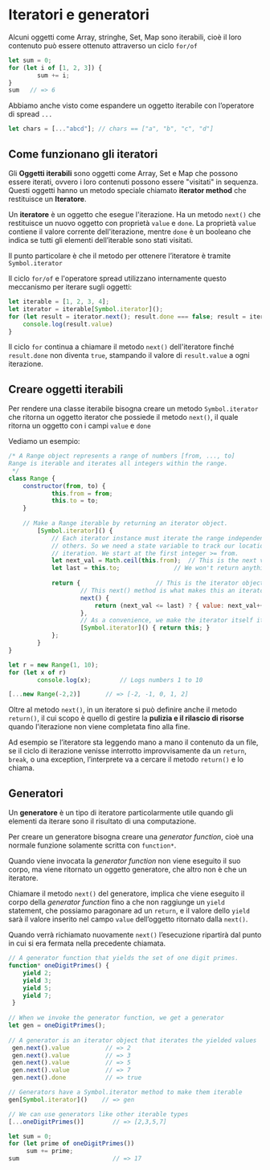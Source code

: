 ﻿# Iteratori e generatori

Alcuni oggetti come Array, stringhe, Set, Map sono iterabili, cioè il loro contenuto può essere ottenuto attraverso un ciclo `for/of` 

```jsx
let sum = 0;
for (let i of [1, 2, 3]) {  
		sum += i;
}
sum   // => 6
```

Abbiamo anche visto come espandere un oggetto iterabile con l’operatore di spread `...` 

```jsx
let chars = [..."abcd"]; // chars == ["a", "b", "c", "d"]
```

## Come funzionano gli iteratori

Gli **Oggetti iterabili** sono oggetti come Array, Set e Map che possono essere iterati, ovvero i loro contenuti possono essere "visitati" in sequenza. Questi oggetti hanno un metodo speciale chiamato **iterator method** che restituisce un **Iteratore**.

Un **iteratore** è un oggetto che esegue l'iterazione. Ha un metodo `next()` che restituisce un nuovo oggetto con proprietà `value` e `done`. La proprietà `value` contiene il valore corrente dell'iterazione, mentre `done` è un booleano che indica se tutti gli elementi dell’iterable sono stati visitati.

Il punto particolare è che il metodo per ottenere l’iteratore è tramite `Symbol.iterator`

Il ciclo `for/of` e l'operatore spread utilizzano internamente questo meccanismo per iterare sugli oggetti:

```jsx
let iterable = [1, 2, 3, 4];
let iterator = iterable[Symbol.iterator]();
for (let result = iterator.next(); result.done === false; result = iterator.next()) { 
	console.log(result.value)
}

```

Il ciclo `for` continua a chiamare il metodo `next()` dell'iteratore finché `result.done` non diventa `true`, stampando il valore di `result.value` a ogni iterazione.

## Creare oggetti iterabili

Per rendere una classe iterabile bisogna creare un metodo `Symbol.iterator` che ritorna un oggetto iterator che possiede il metodo `next()`, il quale ritorna un oggetto con i campi `value` e `done`

Vediamo un esempio:

```jsx
/* A Range object represents a range of numbers [from, ..., to]
Range is iterable and iterates all integers within the range.
 */
class Range {
	constructor(from, to) { 
			this.from = from; 
			this.to = to; 
	}
	
	// Make a Range iterable by returning an iterator object. 
		[Symbol.iterator]() {
			// Each iterator instance must iterate the range independently of 
			// others. So we need a state variable to track our location in the 
			// iteration. We start at the first integer >= from. 
			let next_val = Math.ceil(this.from);  // This is the next value we return 
			let last = this.to;               // We won't return anything > this 
			
			return {                     // This is the iterator object 
					// This next() method is what makes this an iterator object. 
					next() { 
						return (next_val <= last) ? { value: next_val++ } : { done: true };
					}, 
					// As a convenience, we make the iterator itself iterable. 
					[Symbol.iterator]() { return this; } 
			};
		}
} 

let r = new Range(1, 10);
for (let x of r)
		console.log(x);        // Logs numbers 1 to 10

[...new Range(-2,2)]       // => [-2, -1, 0, 1, 2]
```

Oltre al metodo `next()`, in un iteratore si può definire anche il metodo `return()`, il cui scopo è quello di gestire la **pulizia e il rilascio di risorse** quando l'iterazione non viene completata fino alla fine.

Ad esempio se l’iteratore sta leggendo mano a mano il contenuto da un file, se il ciclo di iterazione venisse interrotto improvvisamente da un `return`, `break`, o una exception, l’interprete va a cercare il metodo `return()` e lo chiama.

## Generatori

Un **generatore** è un tipo di iteratore particolarmente utile quando gli elementi da iterare sono il risultato di una computazione.

Per creare un generatore bisogna creare una *generator function*, cioè una normale funzione solamente scritta con `function*`.

Quando viene invocata la *generator function* non viene eseguito il suo corpo, ma viene ritornato un oggetto generatore, che altro non è che un iteratore.

Chiamare il metodo `next()` del generatore, implica che viene eseguito il corpo della *generator function* fino a che non raggiunge un `yield` statement, che possiamo paragonare ad un `return`, e il valore dello `yield` sarà il valore inserito nel campo `value` dell’oggetto ritornato dalla `next()`.

Quando verrà richiamato nuovamente `next()` l’esecuzione ripartirà dal punto in cui si era fermata nella precedente chiamata.

```jsx
// A generator function that yields the set of one digit primes.
function* oneDigitPrimes() {
    yield 2; 
    yield 3;
    yield 5; 
    yield 7;
 } 
 
// When we invoke the generator function, we get a generator
let gen = oneDigitPrimes(); 
 
// A generator is an iterator object that iterates the yielded values
 gen.next().value          // => 2
 gen.next().value          // => 3
 gen.next().value          // => 5
 gen.next().value          // => 7
 gen.next().done           // => true 

// Generators have a Symbol.iterator method to make them iterable
gen[Symbol.iterator]()    // => gen

// We can use generators like other iterable types
[...oneDigitPrimes()]        // => [2,3,5,7]

let sum = 0;
for (let prime of oneDigitPrimes())
	 sum += prime;
sum                          // => 17
```
